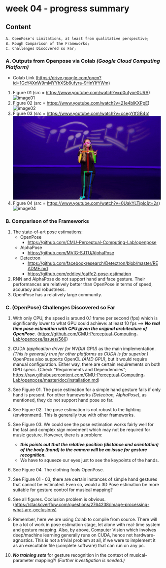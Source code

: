 # week 04 - progress summary

## Content

    A. OpenPose's Limitations, at least from qualitative perspective;
    B. Rough Comparison of the Frameworks;
    C. Challenges Discovered so Far;

### A. Outputs from Openpose via Colab *(Google Cloud Computing Platform)*

* Colab Link (<https://drive.google.com/open?id=1GcY4XnW9mMYYhXSb6ufyra-9HnYIfYWm>)

1. Figure 01 (src = <https://www.youtube.com/watch?v=p0ufyoe0URA>)
![image01](gifs/openpose-01-asl.gif)
2. Figure 02 (src =  <https://www.youtube.com/watch?v=21e4blKXPpE>)
![image02](gifs/openpose-02-asl.gif)
3. Figure 03 (src =  <https://www.youtube.com/watch?v=ccegYtfGB4o>)
![image03](gifs/openpose-03-asl.gif)
4. Figure 04 (src =  <https://www.youtube.com/watch?v=0UakYLTiplc&t=2s>)
![image04](gifs/openpose-04-ninja.gif)

### B. Comparison of the Frameworks

1. The state-of-art pose estimations:
    * OpenPose
        * <https://github.com/CMU-Perceptual-Computing-Lab/openpose>
    * AlphaPose
        * <https://github.com/MVIG-SJTU/AlphaPose>
    * Detectron
        * <https://github.com/facebookresearch/Detectron/blob/master/README.md>
        * <https://github.com/eddieyi/caffe2-pose-estimation>
2. RNN and AlphaPose do not support hand and face gesture. Their performances are relatively better than OpenPose in terms of speed, accuracy and robustness.
3. OpenPose has a relatively large community.

### C. (OpenPose) Challenges Discovered so Far

1. With only CPU, the speed is around 0.1 frame per second (fps) which is significantly lower to what GPU could achieve: at least 10 fps ==>  ***No real time pose estimation with CPU given the original architecture of OpenPose.*** (<https://github.com/CMU-Perceptual-Computing-Lab/openpose/issues/566>)
2. CUDA *(application driver for NVDIA GPU)* as the main implementation.  *(This is generally true for other platforms as CUDA is far superior.)* OpenPose also supports OpenCL *(AMD GPU)*, but it would require manual configuration. Either way, there are certain requirements on both GPU specs. (Check "Requirements and Dependencies"; <https://raw.githubusercontent.com/CMU-Perceptual-Computing-Lab/openpose/master/doc/installation.md>)
3. See Figure 01. The pose estimation for a simple hand gesture fails if only hand is present. For other frameworks *(Detectron, AlphaPose)*, as mentioned, they do not support hand pose so far.

4. See Figure 02. The pose estimation is not robust to the lighting (environment). This is generally true with other frameworks.

5. See Figure 03. We could see the pose estimation works fairly well for the fast and complex sign movement which may not be required for music gesture. However, there is a problem:
    * ***this points out that the relative position (distance and orientation) of the body (hand) to the camera will be an issue for gesture recognition.***
    * We have to squeeze our eyes just to see the keypoints of the hands.
6. See Figure 04. The clothing fools OpenPose.
7. See Figure 01 - 03, there are certain instances of simple hand gestures that cannot be estimated. Even so, would a 3D Pose estimation be more suitable for gesture control for musical mapping?
8. See all figures. Occlusion problem is obvious. (<https://stackoverflow.com/questions/2764238/image-processing-what-are-occlusions)>
9. Remember, here we are using Colab to compile from source. There will be a lot of work in pose estimation stage, let alone with real-time system and gesture mapping. Also, by above, Computer Vision which involves deep/machine learning generally runs on CUDA, hence not hardware-agnostics. This is not a trivial problem at all, if we were to implement it as an executable file (complete software) that can run on any pc.
10. ***No training sets*** for gesture recognition in the context of musical-parameter mapping?! *(Further investigation is needed.)*
